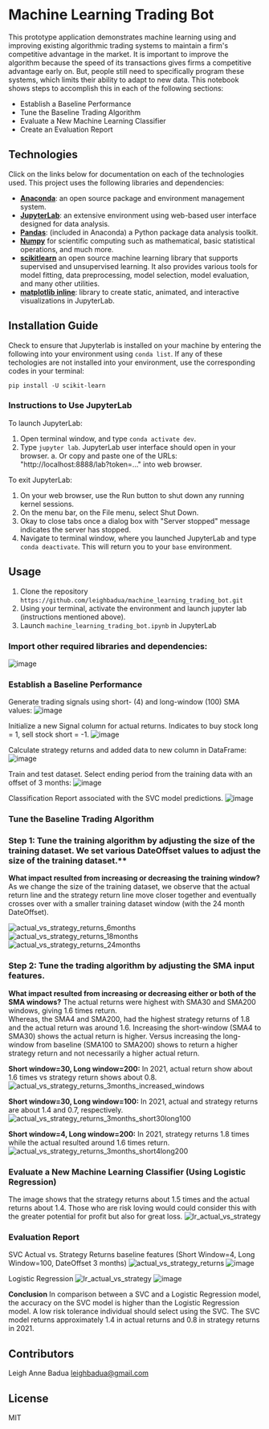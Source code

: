 # Machine Learning Trading Bot

This prototype application demonstrates machine learning using and improving existing algorithmic trading systems to maintain a firm's competitive advantage in the market. It is important to improve the algorithm because the speed of its transactions gives firms a competitive advantage early on. But, people still need to specifically program these systems, which limits their ability to adapt to new data. This notebook shows steps to accomplish this in each of the following sections:

* Establish a Baseline Performance 
* Tune the Baseline Trading Algorithm
* Evaluate a New Machine Learning Classifier
* Create an Evaluation Report


## Technologies
Click on the links below for documentation on each of the technologies used. This project uses the following libraries and dependencies:
+ [**Anaconda**](https://docs.anaconda.com/): an open source package and environment management system.
+ [**JupyterLab**](https://jupyterlab.readthedocs.io/en/stable/): an extensive environment using web-based user interface designed for data analysis. 
+ [**Pandas**](https://pandas.pydata.org/docs/getting_started/index.html): (included in Anaconda) a Python package data analysis toolkit.
+ [**Numpy**](https://numpy.org/doc/stable/) for scientific computing such as mathematical, basic statistical operations, and much more. 
+ [**scikitlearn**](https://scikit-learn.org/stable/install.html) an open source machine learning library that supports supervised and unsupervised learning. It also provides various tools for model fitting, data preprocessing, model selection, model evaluation, and many other utilities. 
+ [**matplotlib inline**](https://pandas.pydata.org/pandas-docs/version/0.13.1/install.html): library to create static, animated, and interactive visualizations in JupyterLab.


## Installation Guide
Check to ensure that Jupyterlab is installed on your machine by entering the following into your environment using `conda list`. If any of these techologies are not installed into your environment, use the corresponding codes in your terminal: 

```
pip install -U scikit-learn
```


### Instructions to Use JupyterLab

To launch JupyterLab:
  1. Open terminal window, and type `conda activate dev`.
  2. Type `jupyter lab`. JupyterLab user interface should open in your browser. 
      a. Or copy and paste one of the URLs: "http://localhost:8888/lab?token=..." into web browser. 

To exit JupyterLab:
  1. On your web browser, use the Run button to shut down any running kernel sessions.
  2. On the menu bar, on the File menu, select Shut Down. 
  3. Okay to close tabs once a dialog box with "Server stopped" message indicates the server has stopped. 
  4. Navigate to terminal window, where you launched JupyterLab and type `conda deactivate`. This will return you to your `base` environment. 


## Usage 

1. Clone the repository `https://github.com/leighbadua/machine_learning_trading_bot.git`
2. Using your terminal, activate the environment and launch jupyter lab (instructions mentioned above). 
3. Launch `machine_learning_trading_bot.ipynb` in JupyterLab

### Import other required libraries and dependencies: 

![image](https://user-images.githubusercontent.com/96001018/162666608-c4b0daf7-46ae-416e-a95b-387dda184676.png)

### Establish a Baseline Performance 
Generate trading signals using short- (4) and long-window (100) SMA values:
![image](https://user-images.githubusercontent.com/96001018/162666708-3779dccc-0b13-4d35-b0cc-0d4e7ef74030.png)

Initialize a new Signal column for actual returns. Indicates to buy stock long = 1, sell stock short = -1.
![image](https://user-images.githubusercontent.com/96001018/162666786-9bf76c1c-58b1-4ea0-8855-790bd7d1aa12.png)

Calculate strategy returns and added data to new column in DataFrame:
![image](https://user-images.githubusercontent.com/96001018/162666891-cabc04c2-3e58-4315-9683-25b6f085aa30.png)


Train and test dataset. Select ending period from the training data with an offset of 3 months:
![image](https://user-images.githubusercontent.com/96001018/162666998-67f7416f-5b2e-482b-a871-adc50359b93b.png)

Classification Report associated with the SVC model predictions. 
![image](https://user-images.githubusercontent.com/96001018/162667038-047f80bf-c34c-4955-8bb7-d547e54c2bfd.png)


### Tune the Baseline Trading Algorithm
### Step 1: Tune the training algorithm by adjusting the size of the training dataset. We set various DateOffset values to adjust the size of the training dataset.**  
**What impact resulted from increasing or decreasing the training window?**
As we change the size of the training dataset, we observe that the actual return line and the strategy return line move closer together and eventually crosses over with a smaller training dataset window (with the 24 month DateOffset).  

![actual_vs_strategy_returns_6months](https://user-images.githubusercontent.com/96001018/162657921-06131c80-f137-416d-9a28-9e2ffb65d301.png)
![actual_vs_strategy_returns_18months](https://user-images.githubusercontent.com/96001018/162657975-887ca83a-4ab1-4674-8468-ff5a31baec3f.png)
![actual_vs_strategy_returns_24months](https://user-images.githubusercontent.com/96001018/162658052-2efafbd1-5982-408d-8f40-778e4ed08150.png)


### Step 2: Tune the trading algorithm by adjusting the SMA input features.

**What impact resulted from increasing or decreasing either or both of the SMA windows?**
The actual returns were highest with SMA30 and SMA200 windows, giving 1.6 times return.  
Whereas, the SMA4 and SMA200, had the highest strategy returns of 1.8 and the actual return was around 1.6. Increasing the short-window (SMA4 to SMA30) shows the actual return is higher. Versus increasing the long-window from baseline (SMA100 to SMA200) shows to return a higher strategy return and not necessarily a higher actual return. 

**Short window=30, Long window=200:**
In 2021, actual return show about 1.6 times vs strategy return shows about 0.8. 
![actual_vs_strategy_returns_3months_increased_windows](https://user-images.githubusercontent.com/96001018/162663310-da74e88a-9213-4fa4-938b-0c2159570d2f.png)

**Short window=30, Long window=100:**
In 2021, actual and strategy returns are about 1.4 and 0.7, respectively.  
![actual_vs_strategy_returns_3months_short30long100](https://user-images.githubusercontent.com/96001018/162663360-fa8f8cd8-2886-4085-bf25-2a89202f993f.png)

**Short window=4, Long window=200:**
In 2021, strategy returns 1.8 times while the actual resulted around 1.6 times return. 
![actual_vs_strategy_returns_3months_short4long200](https://user-images.githubusercontent.com/96001018/162663377-85cd9287-948d-4a5d-a40e-1905b9cca9f6.png)


### Evaluate a New Machine Learning Classifier (Using Logistic Regression)
The image shows that the strategy returns about 1.5 times and the actual returns about 1.4. Those who are risk loving would could consider this with the greater potential for profit but also for great loss. 
![lr_actual_vs_strategy](https://user-images.githubusercontent.com/96001018/162663953-0a72805b-1cd6-423d-8861-395d76236920.jpg)


### Evaluation Report
SVC Actual vs. Strategy Returns baseline features (Short Window=4, Long Window=100, DateOffset 3 months)
![actual_vs_strategy_returns](https://user-images.githubusercontent.com/96001018/162646575-2f685515-2f0e-477f-ad0a-90cf2ee34049.png)
![image](https://user-images.githubusercontent.com/96001018/162666197-c6414978-60fa-4a46-bfad-2dc5e3c764b5.png)


Logistic Regression 
![lr_actual_vs_strategy](https://user-images.githubusercontent.com/96001018/162647625-d6146c5b-c9ea-4034-8662-26e12e91551f.jpg)
![image](https://user-images.githubusercontent.com/96001018/162666242-16f9fdec-2330-4c71-ad84-2ffc66c94ce9.png)


**Conclusion**
In comparison between a SVC and a Logistic Regression model, the accuracy on the SVC model is higher than the Logistic Regression model. A low risk tolerance individual should select using the SVC. The SVC model returns approximately 1.4 in actual returns and 0.8 in strategy returns in 2021. 

## Contributors

Leigh Anne Badua leighbadua@gmail.com 


## License

MIT
